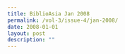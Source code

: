 ```yaml
---
title: BiblioAsia Jan 2008
permalink: /vol-3/issue-4/jan-2008/
date: 2008-01-01
layout: post
description: ""
---
```

